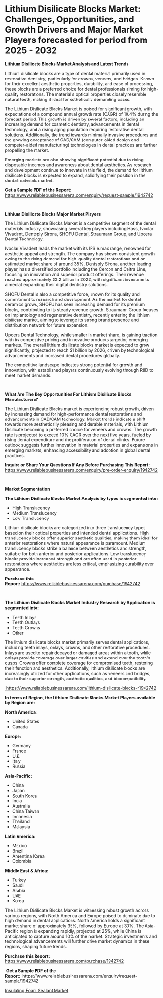 <p><h1>Lithium Disilicate Blocks Market: Challenges, Opportunities, and Growth Drivers and Major Market Players forecasted for period from 2025 - 2032</h1></p><p><strong>Lithium Disilicate Blocks Market Analysis and Latest Trends</strong></p>
<p><p>Lithium disilicate blocks are a type of dental material primarily used in restorative dentistry, particularly for crowns, veneers, and bridges. Known for their excellent aesthetic properties, durability, and ease of processing, these blocks are a preferred choice for dental professionals aiming for high-quality restorations. The material's optical properties closely resemble natural teeth, making it ideal for esthetically demanding cases.</p><p>The Lithium Disilicate Blocks Market is poised for significant growth, with expectations of a compound annual growth rate (CAGR) of 10.4% during the forecast period. This growth is driven by several factors, including an increasing demand for cosmetic dentistry, advancements in dental technology, and a rising aging population requiring restorative dental solutions. Additionally, the trend towards minimally invasive procedures and the growing acceptance of CAD/CAM (computer-aided design and computer-aided manufacturing) technologies in dental practices are further propelling the market. </p><p>Emerging markets are also showing significant potential due to rising disposable incomes and awareness about dental aesthetics. As research and development continue to innovate in this field, the demand for lithium disilicate blocks is expected to expand, solidifying their position in the dental materials market.</p></p>
<p><strong>Get a Sample PDF of the Report:&nbsp;</strong> <a href="https://www.reliablebusinessarena.com/enquiry/request-sample/1942742?utm_campaign=2930&utm_medium=2&utm_source=Github&utm_content=ia&utm_term=01042025&utm_id=lithium-disilicate-blocks">https://www.reliablebusinessarena.com/enquiry/request-sample/1942742</a></p>
<p>&nbsp;</p>
<p><strong>Lithium Disilicate Blocks Major Market Players</strong></p>
<p><p>The Lithium Disilicate Blocks Market is a competitive segment of the dental materials industry, showcasing several key players including Hass, Ivoclar Vivadent, Dentsply Sirona, SHOFU Dental, Straumann Group, and Upcera Dental Technology. </p><p>Ivoclar Vivadent leads the market with its IPS e.max range, renowned for aesthetic appeal and strength. The company has shown consistent growth owing to the rising demand for high-quality dental restorations and an estimated market share of around 35%. Dentsply Sirona, another leading player, has a diversified portfolio including the Cercon and Celtra Line, focusing on innovation and superior product offerings. Their revenue reached approximately $3.2 billion in 2022, with significant investments aimed at expanding their digital dentistry solutions.</p><p>SHOFU Dental is also a competitive force, known for its quality and commitment to research and development. As the market for dental ceramics grows, SHOFU has seen increasing demand for its premium blocks, contributing to its steady revenue growth. Straumann Group focuses on implantology and regenerative dentistry, recently entering the lithium disilicate market, aiming to leverage its strong brand presence and distribution network for future expansion.</p><p>Upcera Dental Technology, while smaller in market share, is gaining traction with its competitive pricing and innovative products targeting emerging markets. The overall lithium disilicate blocks market is expected to grow significantly, projected to reach $1 billion by 2026, driven by technological advancements and increased dental procedures globally. </p><p>The competitive landscape indicates strong potential for growth and innovation, with established players continuously evolving through R&D to meet market demands.</p></p>
<p>&nbsp;</p>
<p><strong>What Are The Key Opportunities For Lithium Disilicate Blocks Manufacturers?</strong></p>
<p><p>The Lithium Disilicate Blocks market is experiencing robust growth, driven by increasing demand for high-performance dental restorations and advancements in CAD/CAM technology. Market trends indicate a shift towards more aesthetically pleasing and durable materials, with Lithium Disilicate becoming a preferred choice for veneers and crowns. The growth rate is projected to exceed 10% CAGR over the next five years, fueled by rising dental expenditure and the proliferation of dental clinics. Future outlook suggests further innovation in material properties and expansions in emerging markets, enhancing accessibility and adoption in global dental practices.</p></p>
<p><strong>Inquire or Share Your Questions If Any Before Purchasing This Report:</strong> <a href="https://www.reliablebusinessarena.com/enquiry/pre-order-enquiry/1942742?utm_campaign=2930&utm_medium=2&utm_source=Github&utm_content=ia&utm_term=01042025&utm_id=lithium-disilicate-blocks">https://www.reliablebusinessarena.com/enquiry/pre-order-enquiry/1942742</a></p>
<p>&nbsp;</p>
<p><strong>Market Segmentation</strong></p>
<p><strong>The Lithium Disilicate Blocks Market Analysis by types is segmented into:</strong></p>
<p><ul><li>High Translucency</li><li>Medium Translucency</li><li>Low Translucency</li></ul></p>
<p><p>Lithium disilicate blocks are categorized into three translucency types based on their optical properties and intended dental applications. High translucency blocks offer superior aesthetic qualities, making them ideal for anterior restorations where natural appearance is paramount. Medium translucency blocks strike a balance between aesthetics and strength, suitable for both anterior and posterior applications. Low translucency blocks provide increased strength and are often used in posterior restorations where aesthetics are less critical, emphasizing durability over appearance.</p></p>
<p><strong>Purchase this Report:&nbsp;</strong><a href="https://www.reliablebusinessarena.com/purchase/1942742?utm_campaign=2930&utm_medium=2&utm_source=Github&utm_content=ia&utm_term=01042025&utm_id=lithium-disilicate-blocks">https://www.reliablebusinessarena.com/purchase/1942742</a></p>
<p>&nbsp;</p>
<p><strong>The Lithium Disilicate Blocks Market Industry Research by Application is segmented into:</strong></p>
<p><ul><li>Teeth Inlays</li><li>Teeth Outlays</li><li>Teeth Crowns</li><li>Other</li></ul></p>
<p><p>The lithium disilicate blocks market primarily serves dental applications, including teeth inlays, onlays, crowns, and other restorative procedures. Inlays are used to repair decayed or damaged areas within a tooth, while onlays provide coverage over larger cavities and extend over the tooth's cusps. Crowns offer complete coverage for compromised teeth, restoring their function and aesthetics. Additionally, lithium disilicate blocks are increasingly utilized for other applications, such as veneers and bridges, due to their superior strength, aesthetic qualities, and biocompatibility.</p></p>
<p><a href="https://www.reliablebusinessarena.com/lithium-disilicate-blocks-r1942742?utm_campaign=2930&utm_medium=2&utm_source=Github&utm_content=ia&utm_term=01042025&utm_id=lithium-disilicate-blocks">&nbsp;https://www.reliablebusinessarena.com/lithium-disilicate-blocks-r1942742</a></p>
<p><strong>In terms of Region, the Lithium Disilicate Blocks Market Players available by Region are:</strong></p>
<p>
    <p> <strong> North America: </strong>
        <ul>
            <li>United States</li>
            <li>Canada</li>
        </ul>
        </p> 
    <p> <strong> Europe: </strong>
        <ul>
            <li>Germany</li>
            <li>France</li>
            <li>U.K.</li>
            <li>Italy</li>
            <li>Russia</li>
        </ul>
        </p> 
    <p> <strong> Asia-Pacific: </strong>
        <ul>
            <li>China</li>
            <li>Japan</li>
            <li>South Korea</li>
            <li>India</li>
            <li>Australia</li>
            <li>China Taiwan</li>
            <li>Indonesia</li>
            <li>Thailand</li>
            <li>Malaysia</li>
        </ul>
        </p> 
    <p> <strong> Latin America: </strong>
        <ul>
            <li>Mexico</li>
            <li>Brazil</li>
            <li>Argentina Korea</li>
            <li>Colombia</li>
        </ul>
        </p> 
    <p> <strong> Middle East & Africa: </strong>
        <ul>
            <li>Turkey</li>
            <li>Saudi</li>
            <li>Arabia</li>
            <li>UAE</li>
            <li>Korea</li>
        </ul>
    </p>
    </p>
<p><p>The Lithium Disilicate Blocks Market is witnessing robust growth across various regions, with North America and Europe poised to dominate due to high demand in dental applications. North America holds a significant market share of approximately 35%, followed by Europe at 30%. The Asia-Pacific region is expanding rapidly, projected at 25%, while China is anticipated to capture around 10% of the market. Strategic investments and technological advancements will further drive market dynamics in these regions, shaping future trends.</p></p>
<p><strong>Purchase this Report: </strong><a href="https://www.reliablebusinessarena.com/purchase/1942742?utm_campaign=2930&utm_medium=2&utm_source=Github&utm_content=ia&utm_term=01042025&utm_id=lithium-disilicate-blocks">https://www.reliablebusinessarena.com/purchase/1942742</a></p>
<p>&nbsp;<strong>Get a Sample PDF of the Report:&nbsp;&nbsp;</strong><a href="https://www.reliablebusinessarena.com/enquiry/request-sample/1942742?utm_campaign=2930&utm_medium=2&utm_source=Github&utm_content=ia&utm_term=01042025&utm_id=lithium-disilicate-blocks">https://www.reliablebusinessarena.com/enquiry/request-sample/1942742</a></p>
<p><strong></strong></p>
<p><p><a href="https://github.com/organophelia8282/Market-Research-Report-List-1/blob/main/insulating-foam-sealant-market.md?utm_campaign=2930&utm_medium=2&utm_source=Github&utm_content=ia&utm_term=01042025&utm_id=lithium-disilicate-blocks">Insulating Foam Sealant Market</a></p></p>